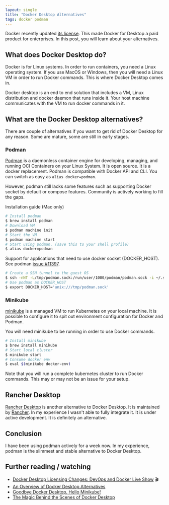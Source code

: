 ```yaml
---
layout: single
title: "Docker Desktop Alternatives"
tags: docker podman
---
```


Docker recently updated [its
license](https://www.docker.com/blog/updating-product-subscriptions/). This made
Docker for Desktop a paid product for enterprises. In this post, you will learn
about your alternatives.

## What does Docker Desktop do?

Docker is for Linux systems. In order to run containers, you need a Linux
operating system. If you use MacOS or Windows, then you will need a Linux VM in
order to run Docker commands. This is where Docker Desktop comes in.

Docker desktop is an end to end solution that includes a VM, Linux distribution
and docker daemon that runs inside it. Your host machine communicates with the
VM to run docker commands in it.

## What are the Docker Desktop alternatives?

There are couple of alternatives if you want to get rid of Docker Desktop for
any reason. Some are mature, some are still in early stages.

### Podman

[Podman](https://podman.io/) is a daemonless container engine for developing,
managing, and running OCI Containers on your Linux System. It is open source. It
is a docker replacement. Podman is compatible with Docker API and CLI. You can
switch as easy as `alias docker=podman`.

However, podman still lacks some features such as supporting Docker socket by
default or compose features. Community is actively working to fill the gaps.

Installation guide (Mac only)

```sh
# Install podman
$ brew install podman
# Download VM
$ podman machine init
# Start the VM
$ podman machine start
# Start using podman. (save this to your shell profile)
$ alias docker=podman
```

Support for applications that need to use docker socket (DOCKER_HOST). See
podman [issue #11397](https://github.com/containers/podman/issues/11397).

```sh
# Create a SSH tunnel to the guest OS
$ ssh -nNT -L/tmp/podman.sock:/run/user/1000/podman/podman.sock -i ~/.ssh/podman-machine-default ssh://core@localhost:55591
# Use podman as DOCKER_HOST
$ export DOCKER_HOST='unix:///tmp/podman.sock'
```

### Minikube

[minikube](https://minikube.sigs.k8s.io/docs/start/) is a managed VM to run
Kubernetes on your local machine. It is possible to configure it to spit out
environment configuration for Docker and Podman.

You will need minikube to be running in order to use Docker commands.

```sh
# Install minikube
$ brew install minikube
# Start local cluster
$ minikube start
# Consume docker env
$ eval $(minikube docker-env)
```

Note that you will run a complete kubernetes cluster to run Docker commands.
This may or may not be an issue for your setup.

## Rancher Desktop

[Rancher Desktop](https://rancherdesktop.io/) is
another alternative to Docker Desktop. It is maintained by
[Rancher](https://rancher.com/). In my experience I wasn't able to fully
integrate it. It is under active development. It is definitely an
alternative.

## Conclusion

I have been using podman actively for a week now. In my experience, podman is
the slimmest and stable alternative to Docker Desktop.

## Further reading / watching

- [Docker Desktop Licensing Changes: DevOps and Docker Live
Show](https://www.youtube.com/watch?v=1Al9lzpFzn0&t=3475s) 🎬
- [An Overview of Docker Desktop
  Alternatives](https://matt-rickard.com/docker-desktop-alternatives/)
- [Goodbye Docker Desktop, Hello
  Minikube!](https://itnext.io/goodbye-docker-desktop-hello-minikube-3649f2a1c469)
- [The Magic Behind the Scenes of Docker Desktop](https://www.docker.com/blog/the-magic-behind-the-scenes-of-docker-desktop/)

